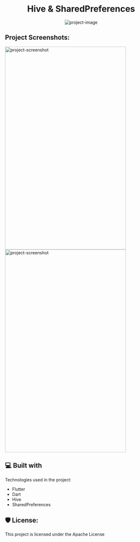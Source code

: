 <h1 align="center" id="title">Hive &amp; SharedPreferences</h1>

<p align="center"><img src="https://socialify.git.ci/hesamzs/hive-sharedpreferences/image?font=Inter&amp;language=1&amp;name=1&amp;owner=1&amp;pattern=Signal&amp;stargazers=1&amp;theme=Light" alt="project-image"></p>

<h2>Project Screenshots:</h2>

<img src="https://i.postimg.cc/sXdGWXF0/image1.png" alt="project-screenshot" width="400" height="670/">

<img src="https://i.postimg.cc/1trXNrrf/image2.png" alt="project-screenshot" width="400" height="670/">

  
  
<h2>💻 Built with</h2>

Technologies used in the project:

*   Flutter
*   Dart
*   Hive
*   SharedPreferences

<h2>🛡️ License:</h2>

This project is licensed under the Apache License
